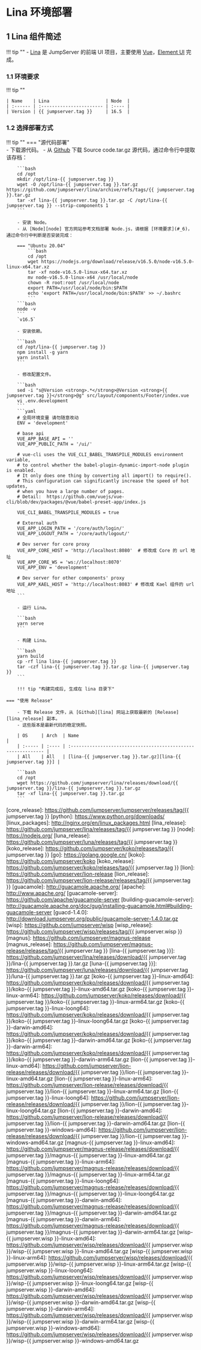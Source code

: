 # Lina 环境部署
## 1 Lina 组件简述
!!! tip ""
    - [Lina][lina] 是 JumpServer 的前端 UI 项目，主要使用 [Vue][vue]，[Element UI][element_ui] 完成。

### 1.1 环境要求
!!! tip ""

    | Name    | Lina                     | Node  |
    | :------ | :----------------------- | :---- |
    | Version | {{ jumpserver.tag }}     | 16.5  |

### 1.2 选择部署方式
!!! tip ""
    === "源代码部署"  
        - 下载源代码。
        - 从 [Github][lina] 下载 Source code.tar.gz 源代码，通过命令行中提取该存档：

        ```bash
        cd /opt
        mkdir /opt/lina-{{ jumpserver.tag }}
        wget -O /opt/lina-{{ jumpserver.tag }}.tar.gz https://github.com/jumpserver/lina/archive/refs/tags/{{ jumpserver.tag }}.tar.gz
        tar -xf lina-{{ jumpserver.tag }}.tar.gz -C /opt/lina-{{ jumpserver.tag }} --strip-components 1
        ```

        - 安装 Node。
        - 从 [Node][node] 官方网站参考文档部署 Node.js，请根据 [环境要求](#_6)，通过命令行中判断是否安装完成：   

        === "Ubuntu 20.04"
            ```bash
            cd /opt
            wget https://nodejs.org/download/release/v16.5.0/node-v16.5.0-linux-x64.tar.xz
            tar -xf node-v16.5.0-linux-x64.tar.xz
            mv node-v16.5.0-linux-x64 /usr/local/node
            chown -R root:root /usr/local/node
            export PATH=/usr/local/node/bin:$PATH
            echo 'export PATH=/usr/local/node/bin:$PATH' >> ~/.bashrc
            ```
        ```bash
        node -v
        ```
        `v16.5`

        - 安装依赖。

        ```bash
        cd /opt/lina-{{ jumpserver.tag }}
        npm install -g yarn
        yarn install
        ```

        - 修改配置文件。

        ```bash
        sed -i "s@Version <strong>.*</strong>@Version <strong>{{ jumpserver.tag }}</strong>@g" src/layout/components/Footer/index.vue
        vi .env.development
        ```
        ```yaml
        # 全局环境变量 请勿随意改动
        ENV = 'development'

        # base api
        VUE_APP_BASE_API = ''
        VUE_APP_PUBLIC_PATH = '/ui/'

        # vue-cli uses the VUE_CLI_BABEL_TRANSPILE_MODULES environment variable,
        # to control whether the babel-plugin-dynamic-import-node plugin is enabled.
        # It only does one thing by converting all import() to require().
        # This configuration can significantly increase the speed of hot updates,
        # when you have a large number of pages.
        # Detail:  https://github.com/vuejs/vue-cli/blob/dev/packages/@vue/babel-preset-app/index.js

        VUE_CLI_BABEL_TRANSPILE_MODULES = true

        # External auth
        VUE_APP_LOGIN_PATH = '/core/auth/login/'
        VUE_APP_LOGOUT_PATH = '/core/auth/logout/'

        # Dev server for core proxy
        VUE_APP_CORE_HOST = 'http://localhost:8080'  # 修改成 Core 的 url 地址
        VUE_APP_CORE_WS = 'ws://localhost:8070'
        VUE_APP_ENV = 'development'

        # Dev server for other components' proxy
        VUE_APP_KAEL_HOST = 'http://localhost:8083' # 修改成 Kael 组件的 url 地址
        ```

        - 运行 Lina。

        ```bash
        yarn serve
        ```

        - 构建 Lina。

        ```bash
        yarn build
        cp -rf lina lina-{{ jumpserver.tag }}
        tar -czf lina-{{ jumpserver.tag }}.tar.gz lina-{{ jumpserver.tag }}
        ```

        !!! tip "构建完成后, 生成在 lina 目录下"

    === "使用 Release"

        - 下载 Release 文件，从 [Github][lina] 网站上获取最新的 [Release][lina_release] 副本。
        - 这些版本是最新代码的稳定快照。

        | OS     | Arch  | Name                                                          |
        | :----- | :---- | :------------------------------------------------------------ |
        | All    | All   | [lina-{{ jumpserver.tag }}.tar.gz][lina-{{ jumpserver.tag }}] |

        ```bash
        cd /opt
        wget https://github.com/jumpserver/lina/releases/download/{{ jumpserver.tag }}/lina-{{ jumpserver.tag }}.tar.gz
        tar -xf lina-{{ jumpserver.tag }}.tar.gz
        ```


[nginx]: http://nginx.org/
[lina]: https://github.com/jumpserver/lina/
[vue]: https://cn.vuejs.org/
[element_ui]: https://element.eleme.cn/
[luna]: https://github.com/jumpserver/luna/
[angular_cli]: https://github.com/angular/angular-cli
[core]: https://github.com/jumpserver/jumpserver/
[django]: https://docs.djangoproject.com/
[gunicorn]: https://gunicorn.org/
[celery]: https://docs.celeryproject.org/
[flower]: https://github.com/mher/flower/
[daphne]: https://github.com/django/daphne/
[github]: https://github.com/
[core_release]: https://github.com/jumpserver/jumpserver/releases/tag/{{ jumpserver.tag }}
[python]: https://www.python.org/downloads/
[linux_packages]: http://nginx.org/en/linux_packages.html
[lina_release]: https://github.com/jumpserver/lina/releases/tag/{{ jumpserver.tag }}
[node]: https://nodejs.org/
[luna_release]: https://github.com/jumpserver/luna/releases/tag/{{ jumpserver.tag }}
[koko_release]: https://github.com/jumpserver/koko/releases/tag/{{ jumpserver.tag }}
[go]: https://golang.google.cn/
[koko]: https://github.com/jumpserver/koko
[koko_release]: https://github.com/jumpserver/koko/releases/tag/{{ jumpserver.tag }}
[lion]: https://github.com/jumpserver/lion-release
[lion_release]: https://github.com/jumpserver/lion-release/releases/tag/{{ jumpserver.tag }}
[guacamole]: http://guacamole.apache.org/
[apache]: http://www.apache.org/
[guacamole-server]: https://github.com/apache/guacamole-server
[building-guacamole-server]: http://guacamole.apache.org/doc/gug/installing-guacamole.html#building-guacamole-server
[guacd-1.4.0]: http://download.jumpserver.org/public/guacamole-server-1.4.0.tar.gz
[wisp]: https://github.com/jumpserver/wisp
[wisp_release]: https://github.com/jumpserver/wisp/releases/tag/{{ jumpserver.wisp }}
[magnus]: https://github.com/jumpserver/magnus-release
[magnus_release]: https://github.com/jumpserver/magnus-release/releases/tag/{{ jumpserver.tag }}
[lina-{{ jumpserver.tag }}]: https://github.com/jumpserver/lina/releases/download/{{ jumpserver.tag }}/lina-{{ jumpserver.tag }}.tar.gz
[luna-{{ jumpserver.tag }}]: https://github.com/jumpserver/luna/releases/download/{{ jumpserver.tag }}/luna-{{ jumpserver.tag }}.tar.gz
[koko-{{ jumpserver.tag }}-linux-amd64]: https://github.com/jumpserver/koko/releases/download/{{ jumpserver.tag }}/koko-{{ jumpserver.tag }}-linux-amd64.tar.gz
[koko-{{ jumpserver.tag }}-linux-arm64]: https://github.com/jumpserver/koko/releases/download/{{ jumpserver.tag }}/koko-{{ jumpserver.tag }}-linux-arm64.tar.gz
[koko-{{ jumpserver.tag }}-linux-loong64]: https://github.com/jumpserver/koko/releases/download/{{ jumpserver.tag }}/koko-{{ jumpserver.tag }}-linux-loong64.tar.gz
[koko-{{ jumpserver.tag }}-darwin-amd64]: https://github.com/jumpserver/koko/releases/download/{{ jumpserver.tag }}/koko-{{ jumpserver.tag }}-darwin-amd64.tar.gz
[koko-{{ jumpserver.tag }}-darwin-arm64]: https://github.com/jumpserver/koko/releases/download/{{ jumpserver.tag }}/koko-{{ jumpserver.tag }}-darwin-arm64.tar.gz
[lion-{{ jumpserver.tag }}-linux-amd64]: https://github.com/jumpserver/lion-release/releases/download/{{ jumpserver.tag }}/lion-{{ jumpserver.tag }}-linux-amd64.tar.gz
[lion-{{ jumpserver.tag }}-linux-arm64]: https://github.com/jumpserver/lion-release/releases/download/{{ jumpserver.tag }}/lion-{{ jumpserver.tag }}-linux-arm64.tar.gz
[lion-{{ jumpserver.tag }}-linux-loong64]: https://github.com/jumpserver/lion-release/releases/download/{{ jumpserver.tag }}/lion-{{ jumpserver.tag }}-linux-loong64.tar.gz
[lion-{{ jumpserver.tag }}-darwin-amd64]: https://github.com/jumpserver/lion-release/releases/download/{{ jumpserver.tag }}/lion-{{ jumpserver.tag }}-darwin-amd64.tar.gz
[lion-{{ jumpserver.tag }}-windows-amd64]: https://github.com/jumpserver/lion-release/releases/download/{{ jumpserver.tag }}/lion-{{ jumpserver.tag }}-windows-amd64.tar.gz
[magnus-{{ jumpserver.tag }}-linux-amd64]: https://github.com/jumpserver/magnus-release/releases/download/{{ jumpserver.tag }}/magnus-{{ jumpserver.tag }}-linux-amd64.tar.gz
[magnus-{{ jumpserver.tag }}-linux-arm64]: https://github.com/jumpserver/magnus-release/releases/download/{{ jumpserver.tag }}/magnus-{{ jumpserver.tag }}-linux-arm64.tar.gz
[magnus-{{ jumpserver.tag }}-linux-loong64]: https://github.com/jumpserver/magnus-release/releases/download/{{ jumpserver.tag }}/magnus-{{ jumpserver.tag }}-linux-loong64.tar.gz
[magnus-{{ jumpserver.tag }}-darwin-amd64]: https://github.com/jumpserver/magnus-release/releases/download/{{ jumpserver.tag }}/magnus-{{ jumpserver.tag }}-darwin-amd64.tar.gz
[magnus-{{ jumpserver.tag }}-darwin-arm64]: https://github.com/jumpserver/magnus-release/releases/download/{{ jumpserver.tag }}/magnus-{{ jumpserver.tag }}-darwin-arm64.tar.gz
[wisp-{{ jumpserver.wisp }}-linux-amd64]: https://github.com/jumpserver/wisp/releases/download/{{ jumpserver.wisp }}/wisp-{{ jumpserver.wisp }}-linux-amd64.tar.gz
[wisp-{{ jumpserver.wisp }}-linux-arm64]: https://github.com/jumpserver/wisp/releases/download/{{ jumpserver.wisp }}/wisp-{{ jumpserver.wisp }}-linux-arm64.tar.gz
[wisp-{{ jumpserver.wisp }}-linux-loong64]: https://github.com/jumpserver/wisp/releases/download/{{ jumpserver.wisp }}/wisp-{{ jumpserver.wisp }}-linux-loong64.tar.gz
[wisp-{{ jumpserver.wisp }}-darwin-amd64]: https://github.com/jumpserver/wisp/releases/download/{{ jumpserver.wisp }}/wisp-{{ jumpserver.wisp }}-darwin-amd64.tar.gz
[wisp-{{ jumpserver.wisp }}-darwin-arm64]: https://github.com/jumpserver/wisp/releases/download/{{ jumpserver.wisp }}/wisp-{{ jumpserver.wisp }}-darwin-arm64.tar.gz
[wisp-{{ jumpserver.wisp }}-windows-amd64]: https://github.com/jumpserver/wisp/releases/download/{{ jumpserver.wisp }}/wisp-{{ jumpserver.wisp }}-windows-amd64.tar.gz
